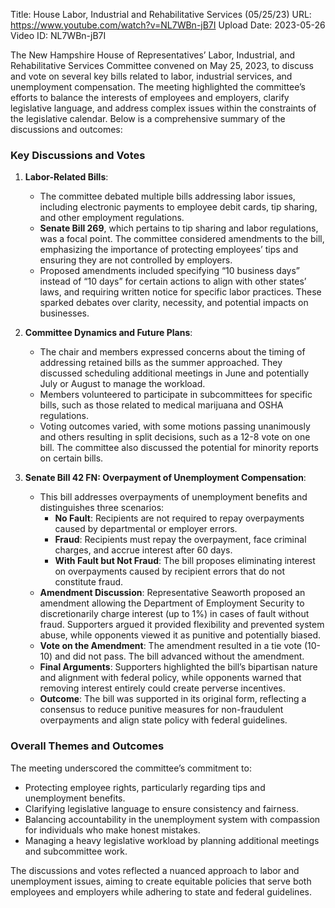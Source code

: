 Title: House Labor, Industrial and Rehabilitative Services (05/25/23)
URL: https://www.youtube.com/watch?v=NL7WBn-jB7I
Upload Date: 2023-05-26
Video ID: NL7WBn-jB7I

The New Hampshire House of Representatives’ Labor, Industrial, and Rehabilitative Services Committee convened on May 25, 2023, to discuss and vote on several key bills related to labor, industrial services, and unemployment compensation. The meeting highlighted the committee’s efforts to balance the interests of employees and employers, clarify legislative language, and address complex issues within the constraints of the legislative calendar. Below is a comprehensive summary of the discussions and outcomes:

### Key Discussions and Votes
1. **Labor-Related Bills**:
   - The committee debated multiple bills addressing labor issues, including electronic payments to employee debit cards, tip sharing, and other employment regulations.
   - **Senate Bill 269**, which pertains to tip sharing and labor regulations, was a focal point. The committee considered amendments to the bill, emphasizing the importance of protecting employees’ tips and ensuring they are not controlled by employers.
   - Proposed amendments included specifying “10 business days” instead of “10 days” for certain actions to align with other states’ laws, and requiring written notice for specific labor practices. These sparked debates over clarity, necessity, and potential impacts on businesses.

2. **Committee Dynamics and Future Plans**:
   - The chair and members expressed concerns about the timing of addressing retained bills as the summer approached. They discussed scheduling additional meetings in June and potentially July or August to manage the workload.
   - Members volunteered to participate in subcommittees for specific bills, such as those related to medical marijuana and OSHA regulations.
   - Voting outcomes varied, with some motions passing unanimously and others resulting in split decisions, such as a 12-8 vote on one bill. The committee also discussed the potential for minority reports on certain bills.

3. **Senate Bill 42 FN: Overpayment of Unemployment Compensation**:
   - This bill addresses overpayments of unemployment benefits and distinguishes three scenarios:
     - **No Fault**: Recipients are not required to repay overpayments caused by departmental or employer errors.
     - **Fraud**: Recipients must repay the overpayment, face criminal charges, and accrue interest after 60 days.
     - **With Fault but Not Fraud**: The bill proposes eliminating interest on overpayments caused by recipient errors that do not constitute fraud.
   - **Amendment Discussion**: Representative Seaworth proposed an amendment allowing the Department of Employment Security to discretionarily charge interest (up to 1%) in cases of fault without fraud. Supporters argued it provided flexibility and prevented system abuse, while opponents viewed it as punitive and potentially biased.
   - **Vote on the Amendment**: The amendment resulted in a tie vote (10-10) and did not pass. The bill advanced without the amendment.
   - **Final Arguments**: Supporters highlighted the bill’s bipartisan nature and alignment with federal policy, while opponents warned that removing interest entirely could create perverse incentives.
   - **Outcome**: The bill was supported in its original form, reflecting a consensus to reduce punitive measures for non-fraudulent overpayments and align state policy with federal guidelines.

### Overall Themes and Outcomes
The meeting underscored the committee’s commitment to:
- Protecting employee rights, particularly regarding tips and unemployment benefits.
- Clarifying legislative language to ensure consistency and fairness.
- Balancing accountability in the unemployment system with compassion for individuals who make honest mistakes.
- Managing a heavy legislative workload by planning additional meetings and subcommittee work.

The discussions and votes reflected a nuanced approach to labor and unemployment issues, aiming to create equitable policies that serve both employees and employers while adhering to state and federal guidelines.